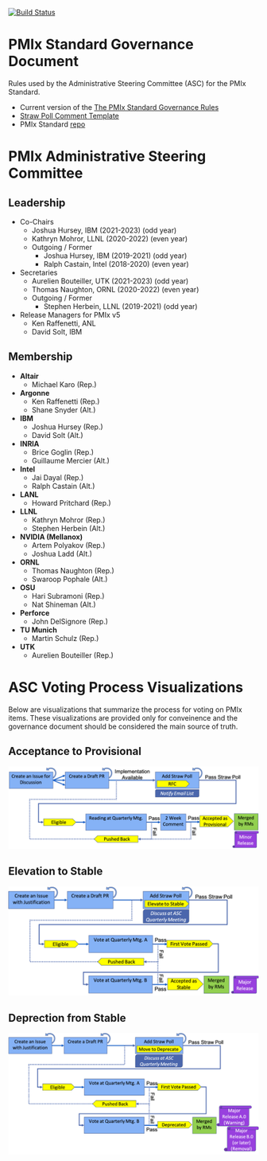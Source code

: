 [![Build Status](https://travis-ci.org/pmix/governance.svg?branch=master)](https://travis-ci.org/pmix/governance)

# PMIx Standard Governance Document

Rules used by the Administrative Steering Committee (ASC) for the PMIx Standard.

 * Current version of the [The PMIx Standard Governance Rules](https://github.com/pmix/governance/releases/latest)
 * [Straw Poll Comment Template](https://github.com/pmix/governance/blob/master/StrawPollComment.txt)
 * PMIx Standard [repo](https://github.com/pmix/pmix-standard)

# PMIx Administrative Steering Committee

## Leadership

* Co-Chairs
  * Joshua Hursey, IBM (2021-2023) (odd year)
  * Kathryn Mohror, LLNL (2020-2022) (even year)
  * Outgoing / Former
    * Joshua Hursey, IBM (2019-2021) (odd year)
    * Ralph Castain, Intel (2018-2020) (even year)
* Secretaries
  * Aurelien Bouteiller, UTK (2021-2023) (odd year)
  * Thomas Naughton, ORNL (2020-2022) (even year)
  * Outgoing / Former
    * Stephen Herbein, LLNL (2019-2021) (odd year)
* Release Managers for PMIx v5
  * Ken Raffenetti, ANL
  * David Solt, IBM

## Membership

* **Altair**
  * Michael Karo (Rep.)
* **Argonne**
  * Ken Raffenetti (Rep.)
  * Shane Snyder (Alt.)
* **IBM**
  * Joshua Hursey (Rep.)
  * David Solt (Alt.)
* **INRIA**
  * Brice Goglin (Rep.)
  * Guillaume Mercier (Alt.)
* **Intel**
  * Jai Dayal (Rep.)
  * Ralph Castain (Alt.)
* **LANL**
  * Howard Pritchard (Rep.)
* **LLNL**
  * Kathryn Mohror (Rep.)
  * Stephen Herbein (Alt.)
* **NVIDIA (Mellanox)**
  * Artem Polyakov (Rep.)
  * Joshua Ladd (Alt.)
* **ORNL**
  * Thomas Naughton (Rep.)
  * Swaroop Pophale (Alt.)
* **OSU**
  * Hari Subramoni (Rep.)
  * Nat Shineman (Alt.)
* **Perforce**
  * John DelSignore (Rep.)
* **TU Munich**
  * Martin Schulz (Rep.)
* **UTK**
  * Aurelien Bouteiller (Rep.)

# ASC Voting Process Visualizations

Below are visualizations that summarize the process for voting on PMIx items.
These visualizations are provided only for conveinence and the governance
document should be considered the main source of truth.

## Acceptance to Provisional

![accepting-to-provisional](images/accepting-to-provisional.png)

## Elevation to Stable

![elevating-to-stable](images/elevating-to-stable.png)

## Deprection from Stable

![deprecating-from-stable](images/deprecating-from-stable.png)
